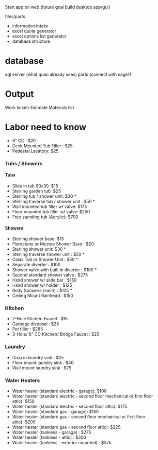 Start app on web (future goal build desktop app/gui)

files/parts
- information intake
- excel quote generator
- excel options list generator
- database structure

# database
sql server (what quan already uses)
parts (connect with sage?)

# Output
Work ticket/ Estimate
Materials list


# Labor need to know

- 8" CC : $20
- Deck Mounted Tub Filler : $25
- Pedestal Lavatory: $25

### Tubs / Showers
#### Tubs
- Slide in tub 60x30: $15
- Sterling garden tub: $25
- Sterling tub / shower unit: $30 *
- Sterling traverse tub / shower unit : $50 *
- Wall mounted tub filler w/ valve: $175
- Floor mounted tub filler w/ valve: $250
- Free standing tub (Acrylic): $700

#### Showers
- Sterling shower base: $15
- Florestone or Mustee Shower Base : $20
- Sterling shower unit: $30 *
- Sterling traverse shower unit : $50 *
- Oasis Tub or Shower Unit : $50 *
- Separate diverter : $100
- Shower valve with built in diverter : $100 *
- Second standard shower valve : $275
- Hand shower w/ slide bar : $150
- Hand shower w/ holder : $125
- Body Sprayers (each) : $125 *
- Ceiling Mount Rainhead : $150

### Kitchen
- 2-Hole Kitchen Faucet : $15
- Garbage disposal : $25
- Pot filler : $285
- 3-Hole/ 8" CC Kitchen/ Bridge Faucet : $25

### Laundry
- Drop in laundry sink : $25
- Floor mount laundry sink : $40
- Wall mount laundry sink : $75

### Water Heaters
- Water heater (standard electric - garage): $100
- Water heater (standard electric - second floor mechanical or first floor attic): $150
- Water heater (standard electric - second floor attic): $175
- Water heater (standard gas - garage): $150
- Water heater (standard gas - second floor mechanical or first floor attic): $200
- Water heater (standard gas - second floor attic): $225
- Water heater (tankless - garage) : $275
- Water heater (tankless - attic) : $300
- Water heater (tankless - exterior mounted) : $375